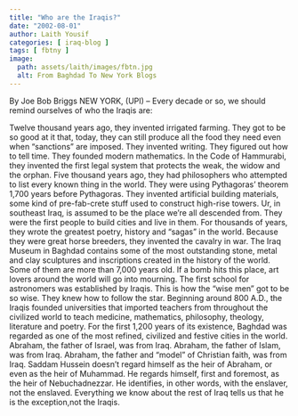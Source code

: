 ```yaml
---
title: "Who are the Iraqis?"
date: "2002-08-01"
author: Laith Yousif
categories: [ iraq-blog ]
tags: [ fbtny ]
image:
  path: assets/laith/images/fbtn.jpg
  alt: From Baghdad To New York Blogs
---
```


By Joe Bob Briggs NEW YORK, (UPI) – Every decade or so, we should remind ourselves of who the Iraqis are:


Twelve thousand years ago, they invented irrigated farming. They got to be so good at it that, today, they can still produce all the food they need even when “sanctions” are imposed. They invented writing. They figured out how to tell time. They founded modern mathematics. In the Code of Hammurabi, they invented the first legal system that protects the weak, the widow and the orphan. Five thousand years ago, they had philosophers who attempted to list every known thing in the world. They were using Pythagoras’ theorem 1,700 years before Pythagoras. They invented artificial building materials, some kind of pre-fab-crete stuff used to construct high-rise towers. Ur, in southeast Iraq, is assumed to be the place we’re all descended from. They were the first people to build cities and live in them. For thousands of years, they wrote the greatest poetry, history and “sagas” in the world. Because they were great horse breeders, they invented the cavalry in war. The Iraq Museum in Baghdad contains some of the most outstanding stone, metal and clay sculptures and inscriptions created in the history of the world. Some of them are more than 7,000 years old. If a bomb hits this place, art lovers around the world will go into mourning. The first school for astronomers was established by Iraqis. This is how the “wise men” got to be so wise. They knew how to follow the star. Beginning around 800 A.D., the Iraqis founded universities that imported teachers from throughout the civilized world to teach medicine, mathematics, philosophy, theology, literature and poetry. For the first 1,200 years of its existence, Baghdad was regarded as one of the most refined, civilized and festive cities in the world. Abraham, the father of Israel, was from Iraq. Abraham, the father of Islam, was from Iraq. Abraham, the father and “model” of Christian faith, was from Iraq. Saddam Hussein doesn’t regard himself as the heir of Abraham, or even as the heir of Muhammad. He regards himself, first and foremost, as the heir of Nebuchadnezzar. He identifies, in other words, with the enslaver, not the enslaved. Everything we know about the rest of Iraq tells us that he is the exception,not the Iraqis.

